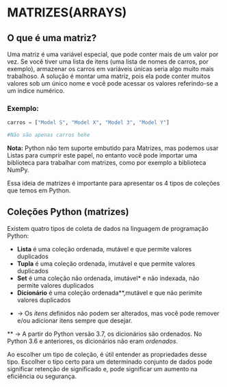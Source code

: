 # MATRIZES(ARRAYS)

## O que é uma matriz?

Uma matriz é uma variável especial, que pode conter mais de um valor por vez. Se você tiver uma lista de itens (uma lista de nomes de carros, por exemplo), armazenar os carros em variáveis únicas seria algo muito mais trabalhoso. A solução é montar uma matriz, pois ela pode conter muitos valores sob um único nome e você pode acessar os valores referindo-se a um índice numérico.

### Exemplo:

```python
carros = ["Model S", "Model X", "Model 3", "Model Y"]

#Não são apenas carros hehe
```

**Nota:** Python não tem suporte embutido para Matrizes, mas  podemos usar Listas para cumprir este papel, no entanto você pode importar uma biblioteca para trabalhar com matrizes, como por exemplo a biblioteca NumPy.

Essa ideia de matrizes é importante para apresentar os 4 tipos de coleções que temos em Python.

## Coleções Python (matrizes)

Existem quatro tipos de coleta de dados na linguagem de programação Python:

- **Lista** é uma coleção ordenada, mutável e que permite valores duplicados
- **Tupla** é uma coleção ordenada, imutável e que permite valores duplicados
- **Set** é uma coleção não ordenada, imutável* e não indexada, não permite valores duplicados
- **Dicionário** é uma coleção ordenada**,mutável e que não perimite valores duplicados

*  → Os *itens d*efinidos não podem ser alterados, mas você pode remover e/ou adicionar itens sempre que desejar. 

** → A partir do Python versão 3.7, os dicionários são ordenados. No Python 3.6 e anteriores, os dicionários não eram *ordenados*.

Ao escolher um tipo de coleção, é útil entender as propriedades desse tipo. Escolher o tipo certo para um determinado conjunto de dados pode significar retenção de significado e, pode significar um aumento na eficiência ou segurança.